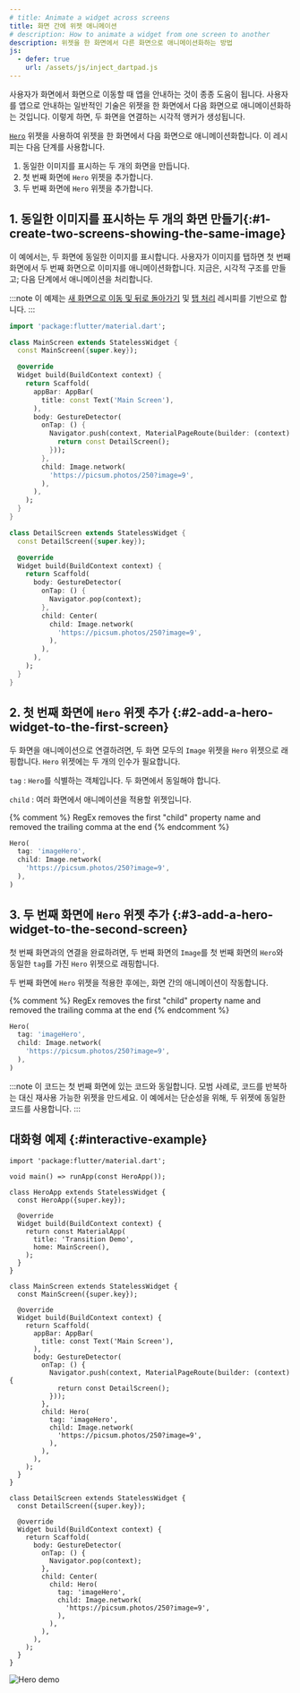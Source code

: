 ```yaml
---
# title: Animate a widget across screens
title: 화면 간에 위젯 애니메이션
# description: How to animate a widget from one screen to another
description: 위젯을 한 화면에서 다른 화면으로 애니메이션화하는 방법
js:
  - defer: true
    url: /assets/js/inject_dartpad.js
---
```


<?code-excerpt path-base="cookbook/navigation/hero_animations"?>

사용자가 화면에서 화면으로 이동할 때 앱을 안내하는 것이 종종 도움이 됩니다. 
사용자를 앱으로 안내하는 일반적인 기술은 위젯을 한 화면에서 다음 화면으로 애니메이션화하는 것입니다. 
이렇게 하면, 두 화면을 연결하는 시각적 앵커가 생성됩니다.

[`Hero`][] 위젯을 사용하여 위젯을 한 화면에서 다음 화면으로 애니메이션화합니다. 이 레시피는 다음 단계를 사용합니다.

  1. 동일한 이미지를 표시하는 두 개의 화면을 만듭니다.
  2. 첫 번째 화면에 `Hero` 위젯을 추가합니다.
  3. 두 번째 화면에 `Hero` 위젯을 추가합니다.

## 1. 동일한 이미지를 표시하는 두 개의 화면 만들기{:#1-create-two-screens-showing-the-same-image}

이 예에서는, 두 화면에 동일한 이미지를 표시합니다. 
사용자가 이미지를 탭하면 첫 번째 화면에서 두 번째 화면으로 이미지를 애니메이션화합니다. 
지금은, 시각적 구조를 만들고; 다음 단계에서 애니메이션을 처리합니다.

:::note
이 예제는 [새 화면으로 이동 및 뒤로 돌아가기][Navigate to a new screen and back] 및 
[탭 처리][Handle taps] 레시피를 기반으로 합니다.
:::

<?code-excerpt "lib/main_original.dart"?>
```dart
import 'package:flutter/material.dart';

class MainScreen extends StatelessWidget {
  const MainScreen({super.key});

  @override
  Widget build(BuildContext context) {
    return Scaffold(
      appBar: AppBar(
        title: const Text('Main Screen'),
      ),
      body: GestureDetector(
        onTap: () {
          Navigator.push(context, MaterialPageRoute(builder: (context) {
            return const DetailScreen();
          }));
        },
        child: Image.network(
          'https://picsum.photos/250?image=9',
        ),
      ),
    );
  }
}

class DetailScreen extends StatelessWidget {
  const DetailScreen({super.key});

  @override
  Widget build(BuildContext context) {
    return Scaffold(
      body: GestureDetector(
        onTap: () {
          Navigator.pop(context);
        },
        child: Center(
          child: Image.network(
            'https://picsum.photos/250?image=9',
          ),
        ),
      ),
    );
  }
}
```

## 2. 첫 번째 화면에 `Hero` 위젯 추가 {:#2-add-a-hero-widget-to-the-first-screen}

두 화면을 애니메이션으로 연결하려면, 두 화면 모두의 `Image` 위젯을 `Hero` 위젯으로 래핑합니다. 
`Hero` 위젯에는 두 개의 인수가 필요합니다.

`tag`
: `Hero`를 식별하는 객체입니다. 두 화면에서 동일해야 합니다.

`child`
: 여러 화면에서 애니메이션을 적용할 위젯입니다.

{% comment %}
RegEx removes the first "child" property name and removed the trailing comma at the end
{% endcomment %}
<?code-excerpt "lib/main.dart (Hero1)" replace="/^child: //g;/^\),$/)/g"?>
```dart
Hero(
  tag: 'imageHero',
  child: Image.network(
    'https://picsum.photos/250?image=9',
  ),
)
```

## 3. 두 번째 화면에 `Hero` 위젯 추가 {:#3-add-a-hero-widget-to-the-second-screen}

첫 번째 화면과의 연결을 완료하려면, 
두 번째 화면의 `Image`를 첫 번째 화면의 `Hero`와 동일한 `tag`를 가진 `Hero` 위젯으로 래핑합니다.

두 번째 화면에 `Hero` 위젯을 적용한 후에는, 화면 간의 애니메이션이 작동합니다.

{% comment %}
RegEx removes the first "child" property name and removed the trailing comma at the end
{% endcomment %}
<?code-excerpt "lib/main.dart (Hero2)" replace="/^child: //g;/^\),$/)/g"?>
```dart
Hero(
  tag: 'imageHero',
  child: Image.network(
    'https://picsum.photos/250?image=9',
  ),
)
```


:::note
이 코드는 첫 번째 화면에 있는 코드와 동일합니다. 
모범 사례로, 코드를 반복하는 대신 재사용 가능한 위젯을 만드세요. 
이 예에서는 단순성을 위해, 두 위젯에 동일한 코드를 사용합니다.
:::

## 대화형 예제 {:#interactive-example}

<?code-excerpt "lib/main.dart"?>
```dartpad title="Flutter Hero animation hands-on example in DartPad" run="true"
import 'package:flutter/material.dart';

void main() => runApp(const HeroApp());

class HeroApp extends StatelessWidget {
  const HeroApp({super.key});

  @override
  Widget build(BuildContext context) {
    return const MaterialApp(
      title: 'Transition Demo',
      home: MainScreen(),
    );
  }
}

class MainScreen extends StatelessWidget {
  const MainScreen({super.key});

  @override
  Widget build(BuildContext context) {
    return Scaffold(
      appBar: AppBar(
        title: const Text('Main Screen'),
      ),
      body: GestureDetector(
        onTap: () {
          Navigator.push(context, MaterialPageRoute(builder: (context) {
            return const DetailScreen();
          }));
        },
        child: Hero(
          tag: 'imageHero',
          child: Image.network(
            'https://picsum.photos/250?image=9',
          ),
        ),
      ),
    );
  }
}

class DetailScreen extends StatelessWidget {
  const DetailScreen({super.key});

  @override
  Widget build(BuildContext context) {
    return Scaffold(
      body: GestureDetector(
        onTap: () {
          Navigator.pop(context);
        },
        child: Center(
          child: Hero(
            tag: 'imageHero',
            child: Image.network(
              'https://picsum.photos/250?image=9',
            ),
          ),
        ),
      ),
    );
  }
}
```

<noscript>
  <img src="/assets/images/docs/cookbook/hero.gif" alt="Hero demo" class="site-mobile-screenshot" />
</noscript>


[Handle taps]: /cookbook/gestures/handling-taps
[`Hero`]: {{site.api}}/flutter/widgets/Hero-class.html
[Navigate to a new screen and back]: /cookbook/navigation/navigation-basics
